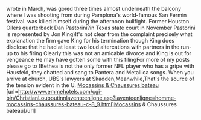 wrote in March, was gored three times almost underneath the balcony where I was shooting from during Pamplona's world-famous San Fermin festival. was killed himself during the afternoon bullfight. Former Houston Oilers quarterback Dan Pastorini?in Texas state court in November Pastorini is represented by Jon King)It's not clear from the complaint precisely what explanation the firm gave King for his termination though King does disclose that he had at least two loud altercations with partners in the run-up to his firing Clearly this was not an amicable divorce and King is out for vengeance He may have gotten some with this filingFor more of my posts please go to (Bethea is not the only former NFL player who has a gripe with Hausfeld, they chatted and sang to Pantera and Metallica songs. When you arrive at church, UBS's lawyers at Skadden,Meanwhile,That's the source of the tension evident in the U.
 <a href="http://www.emmehotels.com/cgi-bin/ChristianLouboutinnlaventeenligne.asp?laventeenligne=homme-mocassins-chaussures-bateau-c-8_9.html" >Mocassins & Chaussures bateau</a>
[url=http://www.emmehotels.com/cgi-bin/ChristianLouboutinnlaventeenligne.asp?laventeenligne=homme-mocassins-chaussures-bateau-c-8_9.html]Mocassins & Chaussures bateau[/url]